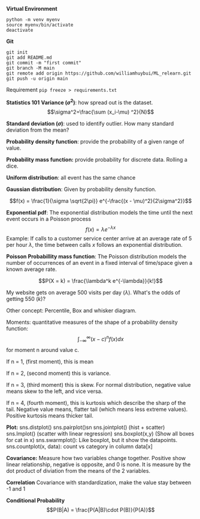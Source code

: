 
**Virtual Environment** 
```
python -m venv myenv
source myenv/bin/activate
deactivate
```

**Git**
```
git init
git add README.md
git commit -m "first commit"
git branch -M main
git remote add origin https://github.com/williamhuybui/ML_relearn.git
git push -u origin main
```
Requirement
`pip freeze > requirements.txt`


**Statistics 101**
**Variance ($\sigma^2$)**: how spread out is the dataset.
$$\sigma^2=\frac{\sum (x_i-\mu) ^2}{N}$$

**Standard deviation ($\sigma$)**: used to identify outlier. How many standard deviation from the mean?

**Probability density function**: provide the probability of a given range of value.

**Probability mass function:** provide probability for discrete data. Rolling a dice. 

**Uniform distribution**: all event has the same chance

**Gaussian distribution**: Given by probability density function. 

$$f(x) = \frac{1}{\sigma \sqrt{2\pi}} e^{-\frac{(x - \mu)^2}{2\sigma^2}}$$

**Exponential pdf**: The exponential distribution models the time until the next event occurs in a Poisson process 
$$f(x) = \lambda e^{-\lambda x}$$
Example: If calls to a customer service center arrive at an average rate of 5 per hour $\lambda$, the time between calls $x$ follows an exponential distribution. 

**Poisson Probabillity mass function**: The Poisson distribution models the number of occurrences of an event in a fixed interval of time/space given a known average rate.

$$P(X = k) = \frac{\lambda^k e^{-\lambda}}{k!}$$

My website gets on average 500 visits per day ($\lambda$). What's the odds of getting 550 ($k$)?

Other concept: Percentile, Box and whisker diagram.

Moments: quantitative measures of the shape of a probability density function:
$$\int^{\infty}_{-\infty}(x-c)^n f(x)dx$$
for moment n around value c.

If n = 1, (first moment), this is mean

If n = 2, (second moment) this is variance.

If n = 3, (third moment) this is skew. For normal distribution, negative value means skew to the left, and vice versa.

If n = 4, (fourth moment), this is kurtosis which describe the sharp of the tail. Negative value means, flatter tail (which means less extreme values). Positive kurtosis means thicker tail.

**Plot:** 
sns.distplot()
sns.pairplot()sn
sns.jointplot() (hist + scatter)
sns.lmplot() (scatter with linear regression)
sns.boxplot(x,y) (Show all boxes for cat in x)
sns.swarmplot(): Like boxplot, but it show the datapoints. 
sns.countplot(x, data): count vs category in column data[x] 

**Covariance:** Measure how two variables change together. Positive show linear relationship, negative is opposite, and 0 is none. It is measure by the dot product of diviation from the means of the 2 variables. 

**Correlation** Covariance with standardization, make the value stay between -1 and 1

**Conditional Probability**
$$P(B|A) = \frac{P(A|B)\cdot P(B)}{P(A)}$$